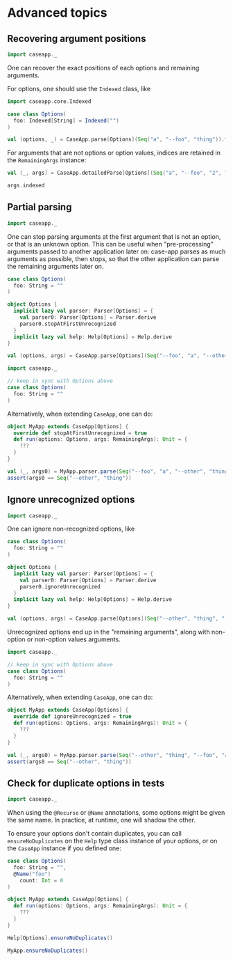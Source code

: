 # Advanced topics

## Recovering argument positions

```scala mdoc:reset:invisible
import caseapp._
```

One can recover the exact positions of each options and remaining arguments.

For options, one should use the `Indexed` class, like
```scala mdoc
import caseapp.core.Indexed

case class Options(
  foo: Indexed[String] = Indexed("")
)

val (options, _) = CaseApp.parse[Options](Seq("a", "--foo", "thing")).toOption.get
```

For arguments that are not options or option values, indices are retained in the
`RemainingArgs` instance:
```scala mdoc:silent
val (_, args) = CaseApp.detailedParse[Options](Seq("a", "--foo", "2", "b")).toOption.get
```
```scala mdoc
args.indexed
```

## Partial parsing

```scala mdoc:reset:invisible
import caseapp._
```

One can stop parsing arguments at the first argument that is not an option,
or that is an unknown option. This can be useful when "pre-processing" arguments
passed to another application later on: case-app parses as much arguments as possible,
then stops, so that the other application can parse the remaining arguments later on.

```scala mdoc:silent
case class Options(
  foo: String = ""
)

object Options {
  implicit lazy val parser: Parser[Options] = {
    val parser0: Parser[Options] = Parser.derive
    parser0.stopAtFirstUnrecognized
  }
  implicit lazy val help: Help[Options] = Help.derive
}
```

```scala mdoc
val (options, args) = CaseApp.parse[Options](Seq("--foo", "a", "--other", "thing")).toOption.get
```


```scala mdoc:reset-object:invisible
import caseapp._
```

```scala mdoc:invisible
// keep in sync with Options above
case class Options(
  foo: String = ""
)
```

Alternatively, when extending `CaseApp`, one can do:
```scala mdoc:silent
object MyApp extends CaseApp[Options] {
  override def stopAtFirstUnrecognized = true
  def run(options: Options, args: RemainingArgs): Unit = {
    ???
  }
}
```

```scala mdoc:invisible
val (_, args0) = MyApp.parser.parse(Seq("--foo", "a", "--other", "thing")).toOption.get
assert(args0 == Seq("--other", "thing"))
```

## Ignore unrecognized options

```scala mdoc:reset-object:invisible
import caseapp._
```

One can ignore non-recognized options, like
```scala mdoc:silent
case class Options(
  foo: String = ""
)

object Options {
  implicit lazy val parser: Parser[Options] = {
    val parser0: Parser[Options] = Parser.derive
    parser0.ignoreUnrecognized
  }
  implicit lazy val help: Help[Options] = Help.derive
}
```

```scala mdoc
val (options, args) = CaseApp.parse[Options](Seq("--other", "thing", "--foo", "a")).toOption.get
```

Unrecognized options end up in the "remaining arguments", along with non-option or non-option
values arguments.

```scala mdoc:reset-object:invisible
import caseapp._
```

```scala mdoc:invisible
// keep in sync with Options above
case class Options(
  foo: String = ""
)
```

Alternatively, when extending `CaseApp`, one can do:
```scala mdoc:silent
object MyApp extends CaseApp[Options] {
  override def ignoreUnrecognized = true
  def run(options: Options, args: RemainingArgs): Unit = {
    ???
  }
}
```

```scala mdoc:invisible
val (_, args0) = MyApp.parser.parse(Seq("--other", "thing", "--foo", "a")).toOption.get
assert(args0 == Seq("--other", "thing"))
```

## Check for duplicate options in tests

```scala mdoc:reset-object:invisible
import caseapp._
```

When using the `@Recurse` or `@Name` annotations, some options might be given the same
name. In practice, at runtime, one will shadow the other.

To ensure your options don't contain duplicates, you can call `ensureNoDuplicates`
on the `Help` type class instance of your options, or on the `CaseApp` instance
if you defined one:
```scala mdoc:silent
case class Options(
  foo: String = "",
  @Name("foo")
    count: Int = 0
)

object MyApp extends CaseApp[Options] {
  def run(options: Options, args: RemainingArgs): Unit = {
    ???
  }
}
```

```scala mdoc:crash
Help[Options].ensureNoDuplicates()
```

```scala mdoc:crash
MyApp.ensureNoDuplicates()
```
